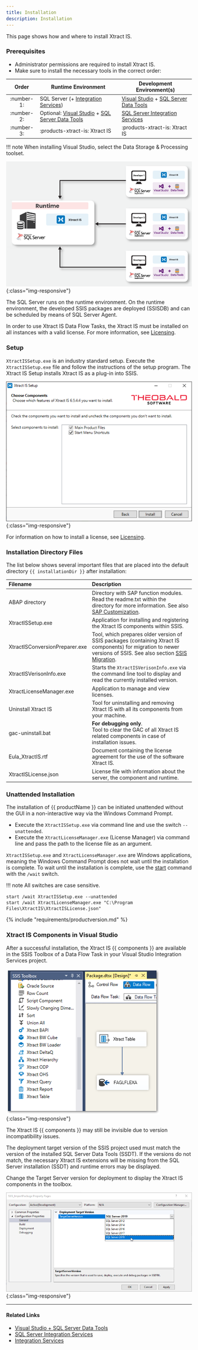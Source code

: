 ```yaml
---
title: Installation
description: Installation
---
```


This page shows how and where to install Xtract IS. 

### Prerequisites

- Administrator permissions are required to install Xtract IS.
- Make sure to install the necessary tools in the correct order:

| Order | Runtime Environment | Development Environment(s) |
|:-------------:|-------------|--------------|
| :number-1: | SQL Server (+ [Integration Services](https://learn.microsoft.com/en-us/sql/integration-services/install-windows/install-integration-services?view=sql-server-ver16#install-integration-services)) | [Visual Studio](https://visualstudio.microsoft.com/downloads) + [SQL Server Data Tools](https://learn.microsoft.com/en-us/sql/ssdt/download-sql-server-data-tools-ssdt?view=sql-server-ver16) |
| :number-2: | Optional: [Visual Studio](https://visualstudio.microsoft.com/downloads) + [SQL Server Data Tools](https://learn.microsoft.com/en-us/sql/ssdt/download-sql-server-data-tools-ssdt?view=sql-server-ver16) | [SQL Server Integration Services](https://marketplace.visualstudio.com/items?itemName=SSIS.MicrosoftDataToolsIntegrationServices) |
| :number-3: | :products-xtract-is: Xtract IS | :products-xtract-is: Xtract IS |


!!! note
	When installing Visual Studio, select the Data Storage & Processing toolset.
	

![xis_client_server_generell](../../assets/images/xis/documentation/setup/client_server_architektur_xis_generell.png){:class="img-responsive"}

The SQL Server runs on the runtime environment. 
On the runtime environment, the developed SSIS packages are deployed (SSISDB) and can be scheduled by means of SQL Server Agent. 

In order to use Xtract IS Data Flow Tasks, the Xtract IS must be installed on all instances with a valid license. 
For more information, see [Licensing](license.md#install-the-xtract-is-license).

### Setup

`XtractISSetup.exe` is an industry standard setup. 
Execute the `XtractISSetup.exe` file and follow the instructions of the setup program.
The Xtract IS Setup installs Xtract IS as a plug-in into SSIS.

![XIS_Setup](../../assets/images/xis/documentation/setup/xis_setup-exe.png){:class="img-responsive"}

For information on how to install a license, see [Licensing](license.md#install-the-xtract-is-license).

### Installation Directory Files

The list below shows several important files that are placed into the default directory `{{ installationDir }}` after installation:

|Filename | Description |
|:----|:---|
| ABAP directory | Directory with SAP function modules. Read the readme.txt within the directory for more information. See also [SAP Customization](../setup-in-sap/index.md). |
| XtractISSetup.exe | Application for installing and registering the Xtract IS components within SSIS.|
| XtractISConversionPreparer.exe| Tool, which prepares older version of SSIS packages (containing Xtract IS components) for migration to newer versions of SSIS. See also section [SSIS Migration](ssis-migration.md).|
| XtractISVerisonInfo.exe | Starts the `XtractISVerisonInfo.exe` via the command line tool to display and read the currently installed version.|
| XtractLicenseManager.exe | Application to manage and view licenses.|
| Uninstall Xtract IS| Tool for uninstalling and removing Xtract IS with all its components from your machine. |
| gac-uninstall.bat | **For debugging only**. <br>Tool to clear the GAC of all Xtract IS related components in case of installation issues.|
| Eula_XtractIS.rtf | Document containing the license agreement for the use of the software Xtract IS.|
| XtractISLicense.json | License file with information about the server, the component and runtime. |


### Unattended Installation

The installation of {{ productName }} can be initiated unattended without the GUI in a non-interactive way via the Windows Command Prompt.

- Execute the `XtractISSetup.exe` via command line and use the switch `--unattended`. 
- Execute the `XtractLicenseManager.exe` (License Manager) via command line and pass the path to the license file as an argument. 

`XtractISSetup.exe` and `XtractLicenseManager.exe` are Windows applications, meaning the Windows Command Prompt does not wait until the installation is complete. 
To wait until the installation is complete, use the [start](https://docs.microsoft.com/en-us/windows-server/administration/windows-commands/start) command with the `/wait` switch. 

!!! note
	All switches are case sensitive.

``` console
start /wait XtractISSetup.exe --unattended
start /wait XtractLicenseManager.exe "C:\Program Files\XtractIS\XtractISLicense.json"
```


{% include "requirements/productversion.md" %}	


### Xtract IS Components in Visual Studio

After a successful installation, the Xtract IS {{ components }} are available in the SSIS Toolbox of a Data Flow Task in your Visual Studio Integration Services project.

![XIS_SSIS_Toolbox](../../assets/images/xis/documentation/setup/XIS_SSIS_Toolbox.png){:class="img-responsive"}

The Xtract IS {{ components }} may still be invisible due to version incompatibility issues.

The deployment target version of the SSIS project used must match the version of the installed SQL Server Data Tools (SSDT).
If the versions do not match, the necessary Xtract IS extensions will be missing from the SQL Server installation (SSDT) and runtime errors may be displayed. 

Change the Target Server version for deployment to display the Xtract IS components in the toolbox.

![XIS_deployment_target_version_vNext](../../assets/images/xis/documentation/setup/VS_Deployment_Target.png){:class="img-responsive"}


***
#### Related Links
- [Visual Studio + SQL Server Data Tools](https://visualstudio.microsoft.com/free-developer-offers/)
- [SQL Server Integration Services](https://marketplace.visualstudio.com/items?itemName=SSIS.MicrosoftDataToolsIntegrationServices)
- [Integration Services](https://learn.microsoft.com/en-us/sql/integration-services/install-windows/install-integration-services?view=sql-server-ver16#install-integration-services)

